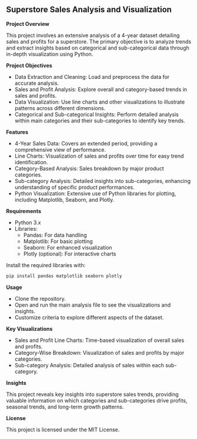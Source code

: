 
## Superstore Sales Analysis and Visualization

**Project Overview**

This project involves an extensive analysis of a 4-year dataset detailing sales and profits for a superstore. The primary objective is to analyze trends and extract insights based on categorical and sub-categorical data through in-depth visualization using Python.

**Project Objectives**
- Data Extraction and Cleaning: Load and preprocess the data for accurate analysis.
- Sales and Profit Analysis: Explore overall and category-based trends in sales and profits.
- Data Visualization: Use line charts and other visualizations to illustrate patterns across different dimensions.
- Categorical and Sub-categorical Insights: Perform detailed analysis within main categories and their sub-categories to identify key trends.

**Features**
- 4-Year Sales Data: Covers an extended period, providing a comprehensive view of performance.
- Line Charts: Visualization of sales and profits over time for easy trend identification.
- Category-Based Analysis: Sales breakdown by major product categories.
- Sub-category Analysis: Detailed insights into sub-categories, enhancing understanding of specific product performances.
- Python Visualization: Extensive use of Python libraries for plotting, including Matplotlib, Seaborn, and Plotly.

**Requirements**
- Python 3.x
- Libraries:
  - Pandas: For data handling
  - Matplotlib: For basic plotting
  - Seaborn: For enhanced visualization
  - Plotly (optional): For interactive charts

Install the required libraries with:
```bash
pip install pandas matplotlib seaborn plotly
```

**Usage**
- Clone the repository.
- Open and run the main analysis file to see the visualizations and insights.
- Customize criteria to explore different aspects of the dataset.

**Key Visualizations**
- Sales and Profit Line Charts: Time-based visualization of overall sales and profits.
- Category-Wise Breakdown: Visualization of sales and profits by major categories.
- Sub-category Analysis: Detailed analysis of sales within each sub-category.

**Insights**

This project reveals key insights into superstore sales trends, providing valuable information on which categories and sub-categories drive profits, seasonal trends, and long-term growth patterns.

**License**

This project is licensed under the MIT License.

